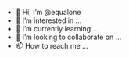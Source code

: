 - 👋 Hi, I’m @equalone
- 👀 I’m interested in ...
- 🌱 I’m currently learning ...
- 💞️ I’m looking to collaborate on ...
- 📫 How to reach me ...

<!---
equalone/equalone is a ✨ special ✨ repository because its `README.md` (this file) appears on your GitHub profile.
You can click the Preview link to take a look at your changes.
--->
